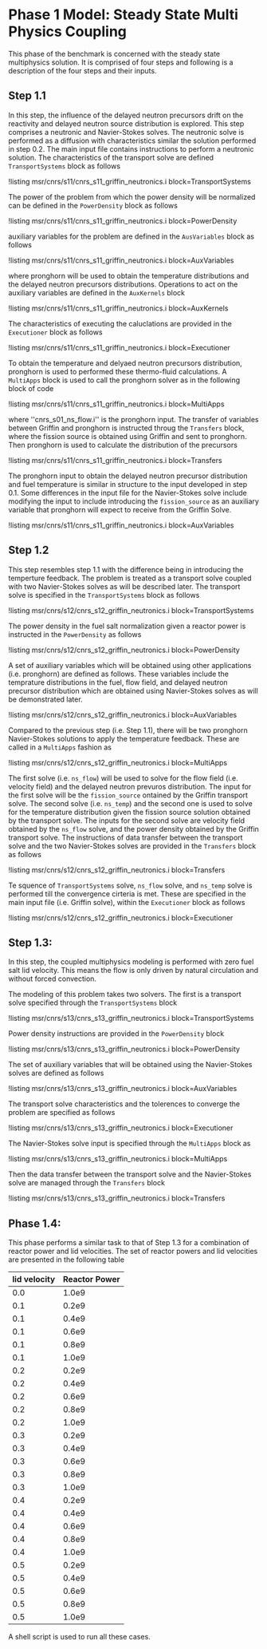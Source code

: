 # Phase 1 Model: Steady State Multi Physics Coupling

This phase of the benchmark is concerned with the steady state multiphysics solution.
It is comprised of four steps and following is a description of the four steps and 
their inputs.

## Step 1.1

In this step, the influence of the delayed neutron precursors drift on the reactivity 
and delayed neutron source distribution is explored.
This step comprises a neutronic and Navier-Stokes solves.
The neutronic solve is performed as a diffusion with characteristics similar the 
solution performed in step 0.2.
The main input file contains instructions to perform a neutronic solution.
The characteristics of the transport solve are defined ```TransportSystems```
block as follows

!listing msr/cnrs/s11/cnrs_s11_griffin_neutronics.i block=TransportSystems

The power of the problem from which the power density will be normalized can be
defined in the ```PowerDensity``` block as follows

!listing msr/cnrs/s11/cnrs_s11_griffin_neutronics.i block=PowerDensity

auxiliary variables for the problem are defined in the ```AusVariables```  block
as follows

!listing msr/cnrs/s11/cnrs_s11_griffin_neutronics.i block=AuxVariables

where pronghorn will be used to obtain the temperature distributions and the 
delayed neutron precursors distributions.
Operations to act on the auxiliary variables are defined in the ```AuxKernels```
block

!listing msr/cnrs/s11/cnrs_s11_griffin_neutronics.i block=AuxKernels

The characteristics of executing the caluclations are provided in the 
```Executioner``` block as follows

!listing msr/cnrs/s11/cnrs_s11_griffin_neutronics.i block=Executioner

To obtain the temperature and delyaed neutron precursors distribution, pronghorn 
is used to performed these thermo-fluid calculations.
A ```MultiApps``` block is used to call the pronghorn solver as in the following 
block of code

!listing msr/cnrs/s11/cnrs_s11_griffin_neutronics.i block=MultiApps

where ''cnrs_s01_ns_flow.i'' is the pronghorn input.
The transfer of variables between Griffin and pronghorn is instructed throug the
```Transfers``` block, where the fission source is obtained using Griffin and sent
to pronghorn. 
Then pronghorn is used to calculate the distribution of the precursors

!listing msr/cnrs/s11/cnrs_s11_griffin_neutronics.i block=Transfers


The pronghorn input to obtain the delayed neutron precursor distribution and fuel
temperature is similar in structure to the input developed in step 0.1.
Some differences in the input file for the Navier-Stokes solve include modifying 
the input to include introducing the ```fission_source``` as an auxiliary variable
that pronghorn will expect to receive from the Griffin Solve.

!listing msr/cnrs/s11/cnrs_s11_griffin_neutronics.i block=AuxVariables



## Step 1.2

This step resembles step 1.1 with the difference being in introducing the temperture
feedback.
The problem is treated as a transport solve coupled with two Navier-Stokes solves
as will be described later.
The transport solve is specified in the ```TransportSystems``` block as follows

!listing msr/cnrs/s12/cnrs_s12_griffin_neutronics.i block=TransportSystems


The power density in the fuel salt normalization given a reactor power is instructed
in the ```PowerDensity``` as follows

!listing msr/cnrs/s12/cnrs_s12_griffin_neutronics.i block=PowerDensity


A set of auxiliary variables which will be obtained using other applications
(i.e. pronghorn) are defined as follows.
These variables include the temprature distributions in the fuel, flow field,
and delayed neutron precursor distribution which are obtained using Navier-Stokes
solves as will be demonstrated later.

!listing msr/cnrs/s12/cnrs_s12_griffin_neutronics.i block=AuxVariables


Compared to the previous step (i.e. Step 1.1), there will be two pronghorn Navier-Stokes
solutions to apply the temperature feedback.
These are called in a ```MultiApps``` fashion as 

!listing msr/cnrs/s12/cnrs_s12_griffin_neutronics.i block=MultiApps


The first solve (i.e. ```ns_flow```)  will be used to solve for the flow field 
(i.e. velocity field) and the delayed neutron prevuros distribution.
The input for the first solve will be the ```fission_source``` ontained by the Griffin 
transport solve.
The second solve (i.e. ```ns_temp```)  and the second one is used to solve for the 
temperature distribution given the fission source solution obtained by the transport
solve.
The inputs for the second solve are velocity field obtained by the ```ns_flow``` 
solve, and the power density obtained by the Griffin transport solve. 
The instructions of data transfer between the transport solve and the two Navier-Stokes
solves are provided in the ```Transfers``` block as follows

!listing msr/cnrs/s12/cnrs_s12_griffin_neutronics.i block=Transfers


Te squence of ```TransportSystems``` solve, ```ns_flow``` solve, and ```ns_temp```
solve is performed till the convergence cirteria is met.
These are specified in the main input file (i.e. Griffin solve), within the 
```Executioner``` block as follows

!listing msr/cnrs/s12/cnrs_s12_griffin_neutronics.i block=Executioner


## Step 1.3:

In this step, the coupled multiphysics modeling is performed with zero fuel salt
lid velocity.
This means the flow is only driven by natural circulation and without forced convection.

The modeling of this problem takes two solvers.
The first is a transport solve specified through the ```TransportSystems``` block

!listing msr/cnrs/s13/cnrs_s13_griffin_neutronics.i block=TransportSystems


Power density instructions are provided in the ```PowerDensity``` block

!listing msr/cnrs/s13/cnrs_s13_griffin_neutronics.i block=PowerDensity


The set of auxiliary variables that will be obtained using the Navier-Stokes solves 
are defined as follows

!listing msr/cnrs/s13/cnrs_s13_griffin_neutronics.i block=AuxVariables


The transport solve characteristics and the tolerences to converge the problem 
are specified as follows

!listing msr/cnrs/s13/cnrs_s13_griffin_neutronics.i block=Executioner


The Navier-Stokes solve input is specified through the ```MultiApps``` block
as

!listing msr/cnrs/s13/cnrs_s13_griffin_neutronics.i block=MultiApps


Then the data transfer between the transport solve and the Navier-Stokes solve are
managed through the ```Transfers``` block

!listing msr/cnrs/s13/cnrs_s13_griffin_neutronics.i block=Transfers


## Phase 1.4:

This phase performs a similar task to that of Step 1.3 for a combination of 
reactor power and lid velocities.
The set of reactor powers and lid velocities are presented in the following table

|  lid velocity   | Reactor Power |
| --------------- | ------------- |
|        0.0      |       1.0e9   |
|        0.1      |       0.2e9   |
|        0.1      |       0.4e9   |
|        0.1      |       0.6e9   |
|        0.1      |       0.8e9   |
|        0.1      |       1.0e9   |
|        0.2      |       0.2e9   |
|        0.2      |       0.4e9   |
|        0.2      |       0.6e9   |
|        0.2      |       0.8e9   |
|        0.2      |       1.0e9   |
|        0.3      |       0.2e9   |
|        0.3      |       0.4e9   |
|        0.3      |       0.6e9   |
|        0.3      |       0.8e9   |
|        0.3      |       1.0e9   |
|        0.4      |       0.2e9   |
|        0.4      |       0.4e9   |
|        0.4      |       0.6e9   |
|        0.4      |       0.8e9   |
|        0.4      |       1.0e9   |
|        0.5      |       0.2e9   |
|        0.5      |       0.4e9   |
|        0.5      |       0.6e9   |
|        0.5      |       0.8e9   |
|        0.5      |       1.0e9   |


A shell script is used to run all these cases.
